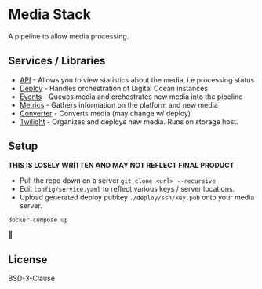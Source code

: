 # Media Stack

A pipeline to allow media processing.


## Services / Libraries

  * [API](./api) - Allows you to view statistics about the media, i.e processing status
  * [Deploy](./deploy) - Handles orchestration of Digital Ocean instances
  * [Events](./events) - Queues media and orchestrates new media into the pipeline
  * [Metrics](./metrics) - Gathers information on the platform and new media
  * [Converter](./converter) - Converts media (may change w/ deploy)
  * [Twilight](./twilight) - Organizes and deploys new media. Runs on storage host.

## Setup

**THIS IS LOSELY WRITTEN AND MAY NOT REFLECT FINAL PRODUCT**

 * Pull the repo down on a server `git clone <url> --recursive`
 * Edit `config/service.yaml` to reflect various keys / server locations.
 * Upload generated deploy pubkey `./deploy/ssh/key.pub` onto your media server.


```bash
docker-compose up
```

:tada:

## License

BSD-3-Clause
